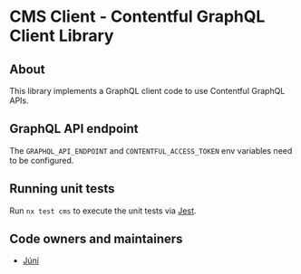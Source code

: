# CMS Client - Contentful GraphQL Client Library

## About

This library implements a GraphQL client code to use Contentful GraphQL APIs.

## GraphQL API endpoint

The `GRAPHQL_API_ENDPOINT` and `CONTENTFUL_ACCESS_TOKEN` env variables need to be configured.

## Running unit tests

Run `nx test cms` to execute the unit tests via [Jest](https://jestjs.io).

## Code owners and maintainers

- [Júní](https://github.com/orgs/island-is/teams/juni/members)
